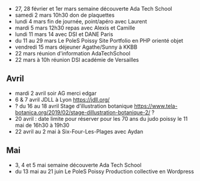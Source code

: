 - 27, 28 février et 1er mars semaine découverte Ada Tech School
- samedi 2 mars 10h30 don de plaquettes
- lundi 4 mars fin de journée, point/apéro avec Laurent
- mardi 5 mars 12h30 repas avec Alexis et Camille
- lundi 11 mars 14 avec DSI et DANE Paris
- du 11 au 29 mars Le PoleS Poissy Site Portfolio en PHP orienté objet
- vendredi 15 mars déjeuner Agathe/Sunny à KKBB
- 22 mars réunion d'information AdaTechSchool
- 22 mars à 10h réunion DSI académie de Versailles

## Avril

- mardi 2 avril soir AG merci edgar
- 6 & 7 avril JDLL à Lyon https://jdll.org/
- ? du 16 au 18 avril Stage d’illustration botanique https://www.tela-botanica.org/2019/02/stage-dillustration-botanique-2/ ?
- 20 avril : date limite pour réserver pour les 70 ans du judo poissy le 11 mai de 16h30 à 19h30
- 22 avril au 2 mai à Six-Four-Les-Plages avec Aydan

## Mai

- 3, 4 et 5 mai semaine découverte Ada Tech School
- du 13 mai au 21 juin Le PoleS Poissy  Production collective en Wordpress


